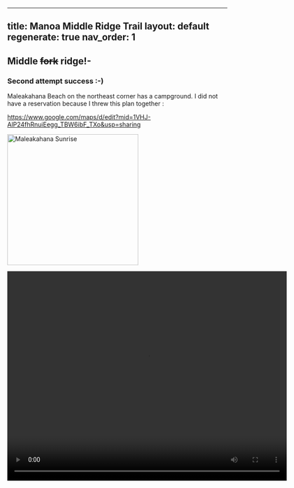 
---
title: Manoa Middle Ridge Trail
layout: default
regenerate: true
nav_order: 1
---

## Middle ~~fork~~ ridge!-

### Second attempt success :-)


Maleakahana Beach on the northeast corner has a campground.  I did not have a reservation because I threw this plan together :  

https://www.google.com/maps/d/edit?mid=1VHJ-AlP24fhRnuiEegg_TBW6ibF_TXo&usp=sharing

<p><img src="../oahuv1/images/maleakahana/sunrise.JPG" height="300px" alt="Maleakahana Sunrise"/></p>



<video width="640" height="480" controls>
<source src="../oahuv1/images/maleakahana/sunrisevid.webm" type="video/webm">
  Your browser does not support the video tag.
</video>



<!--stackedit_data:
eyJoaXN0b3J5IjpbLTE3NDIyMDUwNDYsMTQ4MzU3MTYzMV19
-->